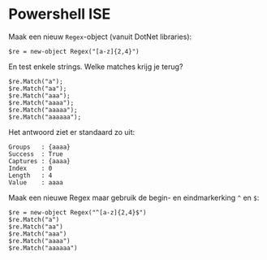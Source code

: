 # Powershell ISE

Maak een nieuw `Regex`-object (vanuit DotNet libraries):

```
$re = new-object Regex("[a-z]{2,4}")
```

En test enkele strings. Welke matches krijg je terug?

```
$re.Match("a");
$re.Match("aa");
$re.Match("aaa");
$re.Match("aaaa");
$re.Match("aaaaa");
$re.Match("aaaaaa");
```

Het antwoord ziet er standaard zo uit:

```
Groups   : {aaaa}
Success  : True
Captures : {aaaa}
Index    : 0
Length   : 4
Value    : aaaa
```

Maak een nieuwe Regex maar gebruik de begin- en eindmarkerking `^` en `$`:

```
$re = new-object Regex("^[a-z]{2,4}$")
$re.Match("a")
$re.Match("aa")
$re.Match("aaa")
$re.Match("aaaa")
$re.Match("aaaaaa")
```

